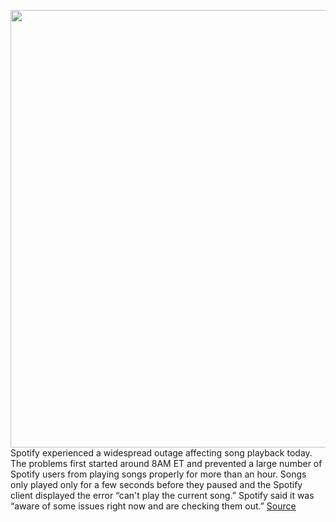 <img src='https://cdn.vox-cdn.com/thumbor/zPzyFztUNMLx14tbqNtW_3Juu4A=/0x0:2040x1360/1200x800/filters:focal(857x517:1183x843)/cdn.vox-cdn.com/uploads/chorus_image/image/67225199/acastro_180213_1777_0001.0.jpg' width='700px' /><br/>
Spotify experienced a widespread outage affecting song playback today. The problems first started around 8AM ET and prevented a large number of Spotify users from playing songs properly for more than an hour. Songs only played only for a few seconds before they paused and the Spotify client displayed the error “can't play the current song.” Spotify said it was “aware of some issues right now and are checking them out.”
<a href='https://www.theverge.com/2020/8/19/21375032/spotify-down-songs-loading-issues-outage'> Source <a/>